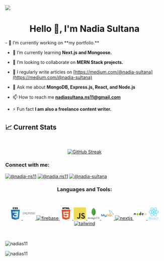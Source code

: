 <a href="https://www.facebook.com/nadia.ns11/">
<img src="https://i.ibb.co/WfzjrC5/a-picture-of-code-and-snippets-with-icons-of-different-frontend-developing-technolgies.png" />
</a>


<h1 align="center">Hello 👋, I'm Nadia Sultana</h1>
- 🔭 I’m currently working on **my portfolio.**

- 🌱 I’m currently learning **Next.js and Mongoose.**

- 👯 I’m looking to collaborate on **MERN Stack projects.**

- 📝 I regularly write articles on [https://medium.com/@nadia-sultana](https://medium.com/@nadia-sultana)

- 💬 Ask me about **MongoDB, Express.js, React, and Node.js**

- 📫 How to reach me **nadiasultana.ns11@gmail.com**

- ⚡ Fun fact **I am also a freelance content writer.**


## :chart_with_upwards_trend: Current Stats

<br />
<p align="center">
<a href="https://git.io/streak-stats"><img  width="60%" src="https://github-readme-streak-stats.herokuapp.com?user=nadiaS11&theme=dark" alt="GitHub Streak" /></a>
</p>

<h3 align="left">Connect with me:</h3>
<p align="left">
<a href="https://linkedin.com/in/@nadia-ns11" target="blank"><img align="center" src="https://raw.githubusercontent.com/rahuldkjain/github-profile-readme-generator/master/src/images/icons/Social/linked-in-alt.svg" alt="@nadia-ns11" height="30" width="40" /></a>
<a href="https://fb.com/@nadia.ns11" target="blank"><img align="center" src="https://raw.githubusercontent.com/rahuldkjain/github-profile-readme-generator/master/src/images/icons/Social/facebook.svg" alt="@nadia.ns11" height="30" width="40" /></a>
<a href="https://medium.com/@nadia-sultana" target="blank"><img align="center" src="https://raw.githubusercontent.com/rahuldkjain/github-profile-readme-generator/master/src/images/icons/Social/medium.svg" alt="@nadia-sultana" height="30" width="40" /></a>
</p>

<h3 align="center">Languages and Tools:</h3> <br/>
<p align="center"> <a href="https://www.w3schools.com/css/" target="_blank" rel="noreferrer"> <img src="https://raw.githubusercontent.com/devicons/devicon/master/icons/css3/css3-original-wordmark.svg" alt="css3" width="40" height="40"/> </a> <a href="https://expressjs.com" target="_blank" rel="noreferrer"> <img src="https://raw.githubusercontent.com/devicons/devicon/master/icons/express/express-original-wordmark.svg" alt="express" width="40" height="40"/> </a> <a href="https://firebase.google.com/" target="_blank" rel="noreferrer"> <img src="https://www.vectorlogo.zone/logos/firebase/firebase-icon.svg" alt="firebase" width="40" height="40"/> </a> <a href="https://www.w3.org/html/" target="_blank" rel="noreferrer"> <img src="https://raw.githubusercontent.com/devicons/devicon/master/icons/html5/html5-original-wordmark.svg" alt="html5" width="40" height="40"/> </a> <a href="https://developer.mozilla.org/en-US/docs/Web/JavaScript" target="_blank" rel="noreferrer"> <img src="https://raw.githubusercontent.com/devicons/devicon/master/icons/javascript/javascript-original.svg" alt="javascript" width="40" height="40"/> </a> <a href="https://www.mongodb.com/" target="_blank" rel="noreferrer"> <img src="https://raw.githubusercontent.com/devicons/devicon/master/icons/mongodb/mongodb-original-wordmark.svg" alt="mongodb" width="40" height="40"/> </a> <a href="https://www.mysql.com/" target="_blank" rel="noreferrer"> <img src="https://raw.githubusercontent.com/devicons/devicon/master/icons/mysql/mysql-original-wordmark.svg" alt="mysql" width="40" height="40"/> </a> <a href="https://nextjs.org/" target="_blank" rel="noreferrer"> <img src="https://cdn.worldvectorlogo.com/logos/nextjs-2.svg" alt="nextjs" width="40" height="40"/> </a> <a href="https://nodejs.org" target="_blank" rel="noreferrer"> <img src="https://raw.githubusercontent.com/devicons/devicon/master/icons/nodejs/nodejs-original-wordmark.svg" alt="nodejs" width="40" height="40"/> </a> <a href="https://reactjs.org/" target="_blank" rel="noreferrer"> <img src="https://raw.githubusercontent.com/devicons/devicon/master/icons/react/react-original-wordmark.svg" alt="react" width="40" height="40"/> </a> <a href="https://tailwindcss.com/" target="_blank" rel="noreferrer"> <img src="https://www.vectorlogo.zone/logos/tailwindcss/tailwindcss-icon.svg" alt="tailwind" width="40" height="40"/> </a> </p> <br/>

<p><img align="center" src="https://github-readme-stats.vercel.app/api/top-langs?username=nadias11&show_icons=true&locale=en&layout=compact" alt="nadias11" /></p>

<p><img align="center" src="https://github-readme-streak-stats.herokuapp.com/?user=nadias11&" alt="nadias11" /></p>
